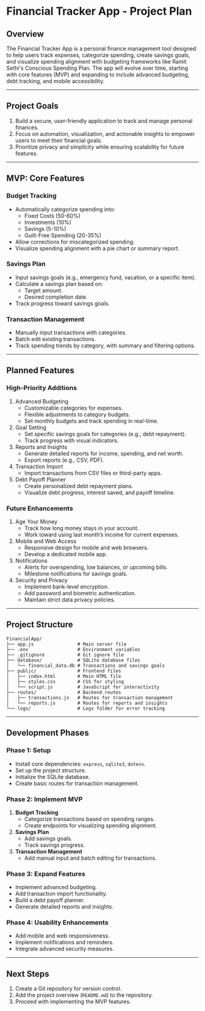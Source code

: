 # Financial Tracker App - Project Plan

## **Overview**
The Financial Tracker App is a personal finance management tool designed to help users track expenses, categorize spending, create savings goals, and visualize spending alignment with budgeting frameworks like Ramit Sethi's Conscious Spending Plan. The app will evolve over time, starting with core features (MVP) and expanding to include advanced budgeting, debt tracking, and mobile accessibility.

---

## **Project Goals**
1. Build a secure, user-friendly application to track and manage personal finances.
2. Focus on automation, visualization, and actionable insights to empower users to meet their financial goals.
3. Prioritize privacy and simplicity while ensuring scalability for future features.

---

## **MVP: Core Features**
### **Budget Tracking**
- Automatically categorize spending into:
  - Fixed Costs (50-60%)
  - Investments (10%)
  - Savings (5-10%)
  - Guilt-Free Spending (20-35%)
- Allow corrections for miscategorized spending.
- Visualize spending alignment with a pie chart or summary report.

### **Savings Plan**
- Input savings goals (e.g., emergency fund, vacation, or a specific item).
- Calculate a savings plan based on:
  - Target amount.
  - Desired completion date.
- Track progress toward savings goals.

### **Transaction Management**
- Manually input transactions with categories.
- Batch edit existing transactions.
- Track spending trends by category, with summary and filtering options.

---

## **Planned Features**
### **High-Priority Additions**
1. Advanced Budgeting
   - Customizable categories for expenses.
   - Flexible adjustments to category budgets.
   - Set monthly budgets and track spending in real-time.
2. Goal Setting
   - Set specific savings goals for categories (e.g., debt repayment).
   - Track progress with visual indicators.
3. Reports and Insights
   - Generate detailed reports for income, spending, and net worth.
   - Export reports (e.g., CSV, PDF).
4. Transaction Import
   - Import transactions from CSV files or third-party apps.
5. Debt Payoff Planner
   - Create personalized debt repayment plans.
   - Visualize debt progress, interest saved, and payoff timeline.

### **Future Enhancements**
1. Age Your Money
   - Track how long money stays in your account.
   - Work toward using last month’s income for current expenses.
2. Mobile and Web Access
   - Responsive design for mobile and web browsers.
   - Develop a dedicated mobile app.
3. Notifications
   - Alerts for overspending, low balances, or upcoming bills.
   - Milestone notifications for savings goals.
4. Security and Privacy
   - Implement bank-level encryption.
   - Add password and biometric authentication.
   - Maintain strict data privacy policies.

---

## **Project Structure**
```
FinancialApp/
├── app.js                # Main server file
├── .env                  # Environment variables
├── .gitignore            # Git ignore file
├── database/             # SQLite database files
│   └── financial_data.db # Transactions and savings goals
├── public/               # Frontend files
│   ├── index.html        # Main HTML file
│   ├── styles.css        # CSS for styling
│   └── script.js         # JavaScript for interactivity
├── routes/               # Backend routes
│   ├── transactions.js   # Routes for transaction management
│   └── reports.js        # Routes for reports and insights
└── logs/                 # Logs folder for error tracking
```

---

## **Development Phases**

### **Phase 1: Setup**
- Install core dependencies: `express`, `sqlite3`, `dotenv`.
- Set up the project structure.
- Initialize the SQLite database.
- Create basic routes for transaction management.

### **Phase 2: Implement MVP**
1. **Budget Tracking**
   - Categorize transactions based on spending ranges.
   - Create endpoints for visualizing spending alignment.
2. **Savings Plan**
   - Add savings goals.
   - Track savings progress.
3. **Transaction Management**
   - Add manual input and batch editing for transactions.

### **Phase 3: Expand Features**
- Implement advanced budgeting.
- Add transaction import functionality.
- Build a debt payoff planner.
- Generate detailed reports and insights.

### **Phase 4: Usability Enhancements**
- Add mobile and web responsiveness.
- Implement notifications and reminders.
- Integrate advanced security measures.

---

## **Next Steps**
1. Create a Git repository for version control.
2. Add the project overview (`README.md`) to the repository.
3. Proceed with implementing the MVP features.
